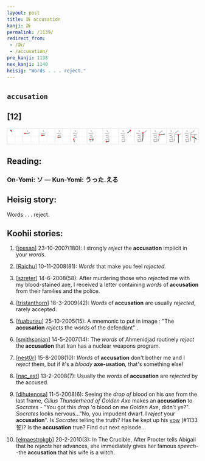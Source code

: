 ```yaml
---
layout: post
title: 訴 accusation
kanji: 訴
permalink: /1139/
redirect_from:
 - /訴/
 - /accusation/
pre_kanji: 1138
nex_kanji: 1140
heisig: "Words . . . reject."
---
```


## `accusation`

## [12]

<div class="stroke"><img src="../images/E8A8B4.png" /></div>

## Reading:

### On-Yomi: ソ &mdash; Kun-Yomi: うった.える

## Heisig story:

Words . . . reject.

## Koohii stories:

1) [<a href="http://kanji.koohii.com/profile/joesan">joesan</a>] 23-10-2007(180): I strongly <em>reject</em> the<strong> accusation</strong> implicit in your <em>words</em>.

2) [<a href="http://kanji.koohii.com/profile/Raichu">Raichu</a>] 10-11-2008(81): <em>Words</em> that make you feel <em>rejected</em>.

3) [<a href="http://kanji.koohii.com/profile/szreter">szreter</a>] 14-6-2008(58): After murdering those who <em>reject</em>ed me with my blood-stained axe, I received a letter containing <em>words</em> of<strong> accusation</strong> from their families and the police.

4) [<a href="http://kanji.koohii.com/profile/tristanthorn">tristanthorn</a>] 18-3-2009(42): <em>Words</em> of<strong> accusation</strong> are usually <em>rejected</em>, rarely accepted.

5) [<a href="http://kanji.koohii.com/profile/fuaburisu">fuaburisu</a>] 25-10-2005(15): A mnemonic to put in image : &quot;The<strong> accusation</strong> <em>rejects</em> the <em>words</em> of the defendant&quot; .

6) [<a href="http://kanji.koohii.com/profile/smithsonian">smithsonian</a>] 14-5-2007(14): The <em>words</em> of Ahmenidjad routinely <em>reject</em> the<strong> accusation</strong> that Iran has a nuclear weapons program.

7) [<a href="http://kanji.koohii.com/profile/nest0r">nest0r</a>] 15-8-2008(10): <em>Words</em> of<strong> accusation</strong> don&#039;t bother me and I <em>reject</em> them, but if it&#039;s a <em>bloody </em><strong>axe-usation</strong>, that&#039;s something else!

8) [<a href="http://kanji.koohii.com/profile/nac_est">nac_est</a>] 13-2-2008(7): Usually the <em>words</em> of<strong> accusation</strong> are <em>rejected</em> by the accused.

9) [<a href="http://kanji.koohii.com/profile/dihutenosa">dihutenosa</a>] 11-5-2008(6): Seeing the <em>drop of</em> blood on his <em>axe</em> from the last frame, <em>Gilius Thunderhead of Golden Axe</em> makes an<strong> accusation</strong> to <em>Socrates</em> - &quot;You got this <em>drop</em> &#039;o blood on me <em>Golden Axe</em>, didn&#039;t ye?&quot;. <em>Socrates</em> looks nervous...&quot;No, you impudent dwarf. I <em>reject</em> your<strong> accusation</strong>&quot;. Is <em>Socrates</em> telling the truth? Has he kept up his <a href="../1133">vow</a> (#1133 誓)? Is the<strong> accusation</strong> true? Find out next episode...

10) [<a href="http://kanji.koohii.com/profile/elmaestrokgb">elmaestrokgb</a>] 20-2-2010(3): In The Crucible, After Procter tells Abigail that he <em>rejects</em> her advances, she immediately gives her famous <em>speech</em>--the<strong> accusation</strong> that his wife is a witch.
